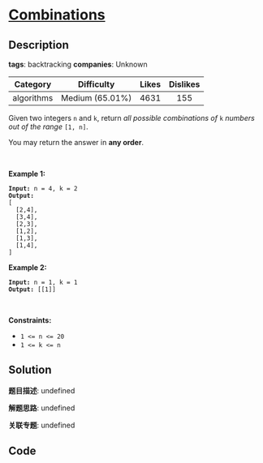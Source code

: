 # [Combinations](https://leetcode.com/problems/combinations/description/)

## Description

**tags**: backtracking
**companies**: Unknown

| Category | Difficulty | Likes | Dislikes |
| :------: | :--------: | :---: | :------: |
| algorithms | Medium (65.01%) | 4631 | 155 |

<p>Given two integers <code>n</code> and <code>k</code>, return <em>all possible combinations of</em> <code>k</code> <em>numbers out of the range</em> <code>[1, n]</code>.</p>

<p>You may return the answer in <strong>any order</strong>.</p>

<p>&nbsp;</p>
<p><strong>Example 1:</strong></p>

<pre><code><strong>Input:</strong> n = 4, k = 2
<strong>Output:</strong>
[
  [2,4],
  [3,4],
  [2,3],
  [1,2],
  [1,3],
  [1,4],
]</code></pre>

<p><strong>Example 2:</strong></p>

<pre><code><strong>Input:</strong> n = 1, k = 1
<strong>Output:</strong> [[1]]</code></pre>

<p>&nbsp;</p>
<p><strong>Constraints:</strong></p>

<ul>
	<li><code>1 &lt;= n &lt;= 20</code></li>
	<li><code>1 &lt;= k &lt;= n</code></li>
</ul>



## Solution

**题目描述**: undefined

**解题思路**: undefined

**关联专题**: undefined

## Code